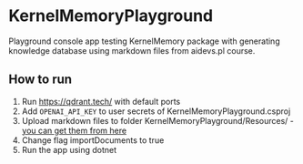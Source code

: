 # KernelMemoryPlayground

Playground console app testing KernelMemory package with generating knowledge database using markdown files from aidevs.pl course.

## How to run

1. Run https://qdrant.tech/ with default ports
1. Add `OPENAI_API_KEY` to user secrets of KernelMemoryPlayground.csproj
1. Upload markdown files to folder KernelMemoryPlayground/Resources/ - [you can get them from here](https://bravecourses.circle.so/c/informacje-ai2r/tresci-lekcji-w-formacie-tekstowym-markdown-do-pobrania)
1. Change flag importDocuments to true
1. Run the app using dotnet